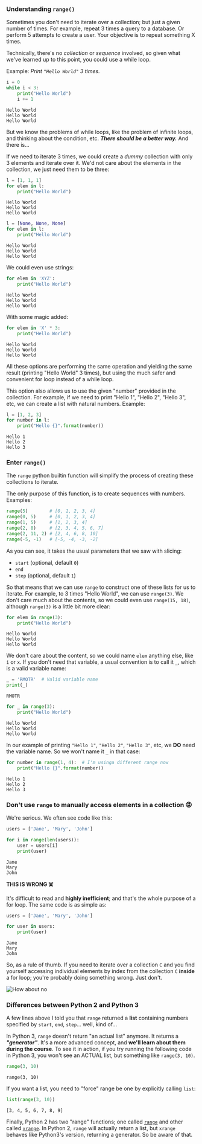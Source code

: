 ### Understanding `range()`

Sometimes you don't need to iterate over a collection; but just a given number of times. For example, repeat 3 times a query to a database. Or perform 5 attempts to create a user. Your objective is to repeat something X times.

Technically, there's no _collection_ or _sequence_ involved, so given what we've learned up to this point, you could use a while loop.

Example: _Print `"Hello World"` 3 times._


```python
i = 0
while i < 3:
    print("Hello World")
    i += 1
```

    Hello World
    Hello World
    Hello World


But we know the problems of while loops, like the problem of infinite loops, and thinking about the condition, etc. **_There should be a better way._** And there is...

If we need to iterate 3 times, we could create a _dummy_ collection with only 3 elements and iterate over it. We'd not care about the elements in the collection, we just need them to be three:


```python
l = [1, 1, 1]
for elem in l:
    print("Hello World")
```

    Hello World
    Hello World
    Hello World



```python
l = [None, None, None]
for elem in l:
    print("Hello World")
```

    Hello World
    Hello World
    Hello World


We could even use strings:


```python
for elem in 'XYZ':
    print("Hello World")
```

    Hello World
    Hello World
    Hello World


With some magic added:


```python
for elem in 'X' * 3:
    print("Hello World")
```

    Hello World
    Hello World
    Hello World


All these options are performing the same operation and yielding the same result (printing "Hello World" 3 times), but using the much safer and convenient for loop instead of a while loop.

This option also allows us to use the given "number" provided in the collection. For example, if we need to print "Hello 1", "Hello 2", "Hello 3", etc, we can create a list with natural numbers. Example:


```python
l = [1, 2, 3]
for number in l:
    print("Hello {}".format(number))
```

    Hello 1
    Hello 2
    Hello 3


### Enter `range()`

The `range` python builtin function will simplify the process of creating these collections to iterate.

The only purpose of this function, is to create sequences with numbers. Examples:

```python
range(5)        # [0, 1, 2, 3, 4]
range(0, 5)     # [0, 1, 2, 3, 4]
range(1, 5)     # [1, 2, 3, 4]
range(2, 8)     # [2, 3, 4, 5, 6, 7]
range(2, 11, 2) # [2, 4, 6, 8, 10]
range(-5, -1)   # [-5, -4, -3, -2]
```

As you can see, it takes the usual parameters that we saw with slicing:

* `start` (optional, default `0`)
* `end`
* `step` (optional, default `1`)

So that means that we can use `range` to construct one of these lists for us to iterate. For example, to 3 times "Hello World", we can use `range(3)`. We don't care much about the contents, so we could even use `range(15, 18)`, although `range(3)` is a little bit more clear:


```python
for elem in range(3):
    print("Hello World")
```

    Hello World
    Hello World
    Hello World


We don't care about the content, so we could name `elem` anything else, like `i` or `x`. If you don't need that variable, a usual convention is to call it `_`, which is a valid variable name:



```python
_ = 'RMOTR'  # Valid variable name
print(_)
```

    RMOTR



```python
for _ in range(3):
    print("Hello World")
```

    Hello World
    Hello World
    Hello World


In our example of printing `"Hello 1"`, `"Hello 2"`, `"Hello 3"`, etc, we **DO** need the variable name. So we won't name it `_` in that case:



```python
for number in range(1, 4):  # I'm usinga different range now
    print("Hello {}".format(number))
```

    Hello 1
    Hello 2
    Hello 3


### Don't use `range` to manually access elements in a collection 😡

We're serious. We often see code like this:


```python
users = ['Jane', 'Mary', 'John']

for i in range(len(users)):
    user = users[i]
    print(user)
```

    Jane
    Mary
    John


**THIS IS WRONG ☠️**

It's difficult to read and **highly inefficient**; and that's the whole purpose of a for loop. The same code is as simple as:


```python
users = ['Jane', 'Mary', 'John']

for user in users:
    print(user)
```

    Jane
    Mary
    John


So, as a rule of thumb. If you need to iterate over a collection `C` and you find yourself accessing individual elements by index from the collection `C` **inside** a for loop; you're probably doing something wrong. Just don't.

![How about no](https://imgflip.com/s/meme/How-About-No-Bear.jpg)

### Differences between Python 2 and Python 3

A few lines above I told you that `range` returned a **list** containing numbers specified by `start`, `end`, `step`... well, kind of...

In Python 3, `range` doesn't return "an actual list" anymore. It returns a **_"generator"_**. It's a more advanced concept, and **we'll learn about them during the course**. To see it in action, if you try running the following code in Python 3, you won't see an ACTUAL list, but something like `range(3, 10)`.


```python
range(3, 10)
```




    range(3, 10)



If you want a list, you need to "force" range be one by explicitly calling `list`:


```python
list(range(3, 10))
```




    [3, 4, 5, 6, 7, 8, 9]



Finally, Python 2 has two "range" functions; one called [`range`](https://docs.python.org/2/library/functions.html#range) and other called [`xrange`](https://docs.python.org/2/library/functions.html#xrange). In Python 2, `range` will actually return a list, but `xrange` behaves like Python3's version, returning a generator. So be aware of that.
